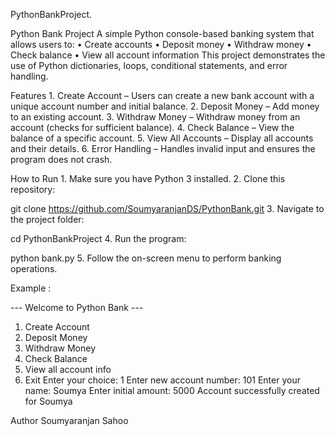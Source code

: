PythonBankProject.

Python Bank Project
A simple Python console-based banking system that allows users to:
	• Create accounts
	• Deposit money
	• Withdraw money
	• Check balance
	• View all account information
This project demonstrates the use of Python dictionaries, loops, conditional statements, and error handling.

Features
	1. Create Account – Users can create a new bank account with a unique account number and initial balance.
	2. Deposit Money – Add money to an existing account.
	3. Withdraw Money – Withdraw money from an account (checks for sufficient balance).
	4. Check Balance – View the balance of a specific account.
	5. View All Accounts – Display all accounts and their details.
	6. Error Handling – Handles invalid input and ensures the program does not crash.

How to Run
	1. Make sure you have Python 3 installed.
	2. Clone this repository:

git clone https://github.com/SoumyaranjanDS/PythonBank.git
	3. Navigate to the project folder:

cd PythonBankProject
	4. Run the program:

python bank.py
	5. Follow the on-screen menu to perform banking operations.

Example :

--- Welcome to Python Bank ---
1. Create Account
2. Deposit Money
3. Withdraw Money
4. Check Balance
5. View all account info
6. Exit
Enter your choice: 1
Enter new account number: 101
Enter your name: Soumya
Enter initial amount: 5000
Account successfully created for Soumya

Author
Soumyaranjan Sahoo
